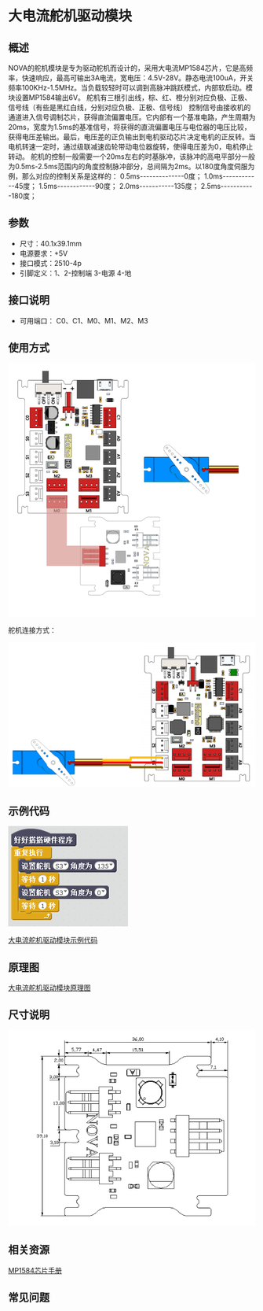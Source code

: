 # 大电流舵机驱动模块

## 概述

NOVA的舵机模块是专为驱动舵机而设计的，采用大电流MP1584芯片，它是高频率，快速响应，最高可输出3A电流，宽电压：4.5V-28V。静态电流100uA，开关频率100KHz-1.5MHz。当负载较轻时可以调到高脉冲跳跃模式，内部软启动。模块设置MP1584输出6V。 舵机有三根引出线，棕、红、橙分别对应负极、正极、信号线（有些是黑红白线，分别对应负极、正极、信号线） 控制信号由接收机的通道进入信号调制芯片，获得直流偏置电压。它内部有一个基准电路，产生周期为20ms，宽度为1.5ms的基准信号，将获得的直流偏置电压与电位器的电压比较，获得电压差输出。最后，电压差的正负输出到电机驱动芯片决定电机的正反转。当电机转速一定时，通过级联减速齿轮带动电位器旋转，使得电压差为0，电机停止转动。 舵机的控制一般需要一个20ms左右的时基脉冲，该脉冲的高电平部分一般为0.5ms-2.5ms范围内的角度控制脉冲部分，总间隔为2ms。以180度角度伺服为例，那么对应的控制关系是这样的： 0.5ms--------------0度； 1.0ms------------45度； 1.5ms------------90度； 2.0ms-----------135度； 2.5ms-----------180度；

## 参数

* 尺寸：40.1x39.1mm
* 电源要求：+5V
* 接口模式：2510-4p
* 引脚定义：1、2-控制端 3-电源 4-地

## 接口说明

* 可用端口： C0、C1、M0、M1、M2、M3

## 使用方式

![](../../.gitbook/assets/21.png)

舵机连接方式：

![](../../.gitbook/assets/138.png)

## 示例代码

![](../../.gitbook/assets/22.png)

[大电流舵机驱动模块示例代码](http://www.haohaodada.com/show.php?id=947545)

## 原理图

[大电流舵机驱动模块原理图](https://github.com/Haohaodada-official/docs/blob/master/jiao-xue-chan-pin/pdf/yuan-li-tu/%E5%A4%A7%E7%94%B5%E6%B5%81%E8%88%B5%E6%9C%BA%E9%A9%B1%E5%8A%A8%E6%A8%A1%E5%9D%97.pdf)

## 尺寸说明

![](../../.gitbook/assets/90.png)

## 相关资源

[MP1584芯片手册](https://github.com/Haohaodada-official/docs/blob/master/jiao-xue-chan-pin/pdf/xin-pian-shuo-ming/%E8%88%B5%E6%9C%BA%E9%A9%B1%E5%8A%A8-MP1584.PDF)

## 常见问题

